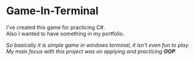 # Game-In-Terminal
I've created this game for practicing C#.  
Also I wanted to have something in my portfolio.  
  
*So basically it is simple game in windows terminal, it isn't even fun to play.  
My main focus with this project was on applying and practicing **OOP**.*  

